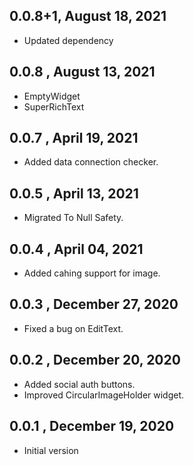 ## 0.0.8+1, August 18, 2021

 * Updated dependency

## 0.0.8 , August 13, 2021

 * EmptyWidget
 * SuperRichText

## 0.0.7 , April 19, 2021

 * Added data connection checker.

## 0.0.5 , April 13, 2021

 * Migrated To Null Safety.

## 0.0.4 , April 04, 2021

 * Added cahing support for image.

## 0.0.3 , December 27, 2020

 * Fixed a bug on EditText.

## 0.0.2 , December 20, 2020

 * Added social auth buttons.
 * Improved CircularImageHolder widget.

## 0.0.1 , December 19, 2020

* Initial version
